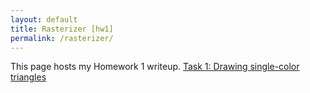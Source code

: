 ```yaml
---
layout: default
title: Rasterizer [hw1]
permalink: /rasterizer/
---
```


This page hosts my Homework 1 writeup.
[Task 1: Drawing single-color triangles]({{site.baseurl}}{/rasterizer/task1/})
